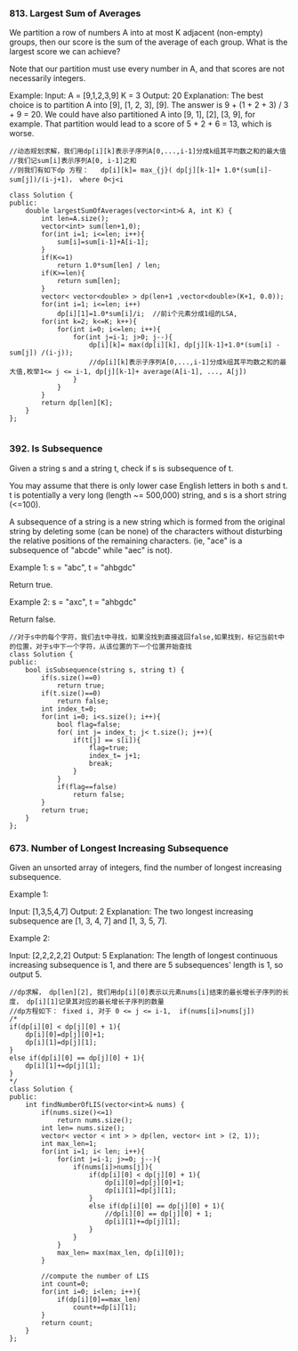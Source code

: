 ### 813. Largest Sum of Averages


We partition a row of numbers A into at most K adjacent (non-empty) groups, then our score is the sum of the average of each group. What is the largest score we can achieve?

Note that our partition must use every number in A, and that scores are not necessarily integers.

Example:
Input: 
A = [9,1,2,3,9]
K = 3
Output: 20
Explanation: 
The best choice is to partition A into [9], [1, 2, 3], [9]. The answer is 9 + (1 + 2 + 3) / 3 + 9 = 20.
We could have also partitioned A into [9, 1], [2], [3, 9], for example.
That partition would lead to a score of 5 + 2 + 6 = 13, which is worse.

```
//动态规划求解，我们用dp[i][k]表示子序列A[0,...,i-1]分成k组其平均数之和的最大值
//我们记sum[i]表示序列A[0, i-1]之和
//则我们有如下dp 方程：   dp[i][k]= max_{j}( dp[j][k-1]+ 1.0*(sum[i]-sum[j])/(i-j+1)， where 0<j<i

class Solution {
public:
    double largestSumOfAverages(vector<int>& A, int K) {
        int len=A.size();
        vector<int> sum(len+1,0);
        for(int i=1; i<=len; i++){
            sum[i]=sum[i-1]+A[i-1];
        }
        if(K<=1)
            return 1.0*sum[len] / len;
        if(K>=len){
            return sum[len];
        }
        vector< vector<double> > dp(len+1 ,vector<double>(K+1, 0.0));
        for(int i=1; i<=len; i++)
            dp[i][1]=1.0*sum[i]/i;  //前i个元素分成1组的LSA,  
        for(int k=2; k<=K; k++){
            for(int i=0; i<=len; i++){
                for(int j=i-1; j>0; j--){
                    dp[i][k]= max(dp[i][k], dp[j][k-1]+1.0*(sum[i] - sum[j]) /(i-j));
                    //dp[i][k]表示子序列A[0,...,i-1]分成k组其平均数之和的最大值,枚举1<= j <= i-1, dp[j][k-1]+ average(A[i-1], ..., A[j])
                }
            }
        }
        return dp[len][K];
    }
};


```
### 392. Is Subsequence
 Given a string s and a string t, check if s is subsequence of t.

You may assume that there is only lower case English letters in both s and t. t is potentially a very long (length ~= 500,000) string, and s is a short string (<=100).

A subsequence of a string is a new string which is formed from the original string by deleting some (can be none) of the characters without disturbing the relative positions of the remaining characters. (ie, "ace" is a subsequence of "abcde" while "aec" is not).

Example 1:
s = "abc", t = "ahbgdc"

Return true.

Example 2:
s = "axc", t = "ahbgdc"

Return false. 
```
//对于s中的每个字符，我们去t中寻找，如果没找到直接返回false,如果找到，标记当前t中的位置，对于s中下一个字符，从该位置的下一个位置开始查找
class Solution {
public:
    bool isSubsequence(string s, string t) {
        if(s.size()==0)
            return true;
        if(t.size()==0)
            return false;
        int index_t=0;
        for(int i=0; i<s.size(); i++){
            bool flag=false;
            for( int j= index_t; j< t.size(); j++){
                if(t[j] == s[i]){
                    flag=true;
                    index_t= j+1;
                    break;
                }
            }
            if(flag==false)
                return false;
        }
        return true;
    }
};

```

### 673. Number of Longest Increasing Subsequence
 Given an unsorted array of integers, find the number of longest increasing subsequence.

Example 1:

Input: [1,3,5,4,7]
Output: 2
Explanation: The two longest increasing subsequence are [1, 3, 4, 7] and [1, 3, 5, 7].

Example 2:

Input: [2,2,2,2,2]
Output: 5
Explanation: The length of longest continuous increasing subsequence is 1, and there are 5 subsequences' length is 1, so output 5.

```
//dp求解， dp[len][2], 我们用dp[i][0]表示以元素nums[i]结束的最长增长子序列的长度， dp[i][1]记录其对应的最长增长子序列的数量
//dp方程如下： fixed i, 对于 0 <= j <= i-1,  if(nums[i]>nums[j]) 
/*
if(dp[i][0] < dp[j][0] + 1){
    dp[i][0]=dp[j][0]+1;
    dp[i][1]=dp[j][1];
}
else if(dp[i][0] == dp[j][0] + 1){
    dp[i][1]+=dp[j][1];
}
*/
class Solution {
public:
    int findNumberOfLIS(vector<int>& nums) {
        if(nums.size()<=1)
            return nums.size();
        int len= nums.size();
        vector< vector < int > > dp(len, vector< int > (2, 1));
        int max_len=1;
        for(int i=1; i< len; i++){
            for(int j=i-1; j>=0; j--){
                if(nums[i]>nums[j]){
                    if(dp[i][0] < dp[j][0] + 1){
                        dp[i][0]=dp[j][0]+1;
                        dp[i][1]=dp[j][1];
                    }
                    else if(dp[i][0] == dp[j][0] + 1){
                        //dp[i][0] == dp[j][0] + 1;
                        dp[i][1]+=dp[j][1];
                    }
                }
            }
            max_len= max(max_len, dp[i][0]);
        }
        
        //compute the number of LIS
        int count=0;
        for(int i=0; i<len; i++){
            if(dp[i][0]==max_len)
                count+=dp[i][1];
        }
        return count;
    }
};
```
